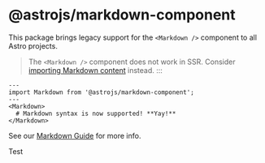 # @astrojs/markdown-component

This package brings legacy support for the `<Markdown />` component to all Astro projects.

> The `<Markdown />` component does not work in SSR. Consider [importing Markdown content](https://docs.astro.build/en/guides/markdown-content/#importing-markdown) instead.
:::

```astro
---
import Markdown from '@astrojs/markdown-component';
---
<Markdown>
  # Markdown syntax is now supported! **Yay!**
</Markdown>
```

See our [Markdown Guide](https://docs.astro.build/en/guides/markdown-content/) for more info.

Test
